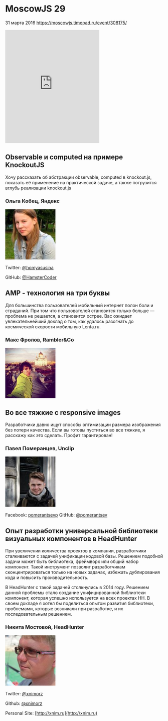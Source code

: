 # MoscowJS 29
31 марта 2016
https://moscowjs.timepad.ru/event/308175/

<iframe frameborder="0" height="360px"
src="http://confluence.streaming.eagleplatform.com/export/translations/18417?player_template_id=5794"
allowfullscreen></iframe>

## Observable и computed на примере KnockoutJS

Хочу рассказать об абстракции observable, computed в knockout.js, показать её применение на практической задаче, а также погрузится вглубь реализации knockout.js


###  Ольга Кобец, Яндекс

![Olga Kobetc](/images/speakers/olga_kobetc.jpg)

Twitter: [@homyasusina](https://twitter.com/homyasusina)

GitHub: [@HamsterCoder](https://twitter.com/HamsterCoder)


## AMP - технология на три буквы

Для большинства пользователей мобильный интернет полон боли и страданий. При том что пользователей становится только больше — проблема не решается, а становится острее. Вас ожидает увлекательнейший доклад о том, как удалось разогнать до космической скорости мобильную Lenta.ru.

### Макс Фролов, Rambler&Co

![Max Frolov](/images/speakers/max-frolov.jpg)

## Во все тяжкие с responsive images

Разработчики давно ищут способы оптимизации размера изображения без потери качества. Eсли вы готовы пуститься во все тяжкие, я расскажу как это сделать. Профит гарантирован!

### Павел Померанцев, Unclip

![Pavel Pomerantsev](/images/speakers/pavel-pomerantsev.jpg)

Facebook: [pomerantsevp](https://www.facebook.com/pomerantsevp)
GitHub: [@pomerantsev](https://github.com/pomerantsev)

## Опыт разработки универсальной библиотеки визуальных компонентов в HeadHunter

При увеличении количества проектов в компании, разработчики сталкиваются с задачей унификации кодовой базы. Решением подобной задачи может быть библиотека, фреймворк или общий набор компонент. Такой инструмент позволит разработчикам сконцентрироваться только на новых задачах, избежать дублирования кода и повысить производительность.

В HeadHunter с такой задачей столкнулись в 2014 году. Решением данной проблемы стало создание унифицированной библиотеки компонент, которая успешно используется на всех проектах HH. В своем докладе я хотел бы поделиться опытом развития библиотеки, проблемами, которые возникали при разработке, и их последовательным решением.

### Никита Мостовой, HeadHunter

![Nikita Mostovoy](/images/speakers/nikita-mostovoy.jpg)

Twitter: [@xnimorz](https://twitter.com/xnimorz)

Github: [@xnimorz](https://github.com/xnimorz)

Personal Site: [http://xnim.ru](http://xnim.ru)
